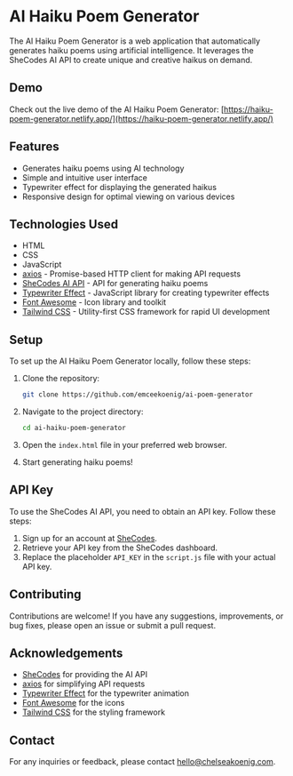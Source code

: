 # AI Haiku Poem Generator

The AI Haiku Poem Generator is a web application that automatically generates haiku poems using artificial intelligence. It leverages the SheCodes AI API to create unique and creative haikus on demand.

## Demo

Check out the live demo of the AI Haiku Poem Generator: [https://haiku-poem-generator.netlify.app/](https://haiku-poem-generator.netlify.app/)

## Features

- Generates haiku poems using AI technology
- Simple and intuitive user interface
- Typewriter effect for displaying the generated haikus
- Responsive design for optimal viewing on various devices

## Technologies Used

- HTML
- CSS
- JavaScript
- [axios](https://github.com/axios/axios) - Promise-based HTTP client for making API requests
- [SheCodes AI API](https://www.shecodes.io) - API for generating haiku poems
- [Typewriter Effect](https://github.com/tameemsafi/typewriterjs) - JavaScript library for creating typewriter effects
- [Font Awesome](https://fontawesome.com/) - Icon library and toolkit
- [Tailwind CSS](https://tailwindcss.com/) - Utility-first CSS framework for rapid UI development

## Setup

To set up the AI Haiku Poem Generator locally, follow these steps:

1. Clone the repository:

   ```bash
   git clone https://github.com/emceekoenig/ai-poem-generator
   ```

2. Navigate to the project directory:

   ```bash
   cd ai-haiku-poem-generator
   ```

3. Open the `index.html` file in your preferred web browser.

4. Start generating haiku poems!

## API Key

To use the SheCodes AI API, you need to obtain an API key. Follow these steps:

1. Sign up for an account at [SheCodes](https://www.shecodes.io/).
2. Retrieve your API key from the SheCodes dashboard.
3. Replace the placeholder `API_KEY` in the `script.js` file with your actual API key.

## Contributing

Contributions are welcome! If you have any suggestions, improvements, or bug fixes, please open an issue or submit a pull request.

## Acknowledgements

- [SheCodes](https://www.shecodes.io/) for providing the AI API
- [axios](https://github.com/axios/axios) for simplifying API requests
- [Typewriter Effect](https://github.com/tameemsafi/typewriterjs) for the typewriter animation
- [Font Awesome](https://fontawesome.com/) for the icons
- [Tailwind CSS](https://tailwindcss.com/) for the styling framework

## Contact

For any inquiries or feedback, please contact [hello@chelseakoenig.com](mailto:hello@chelseakoenig.com).
